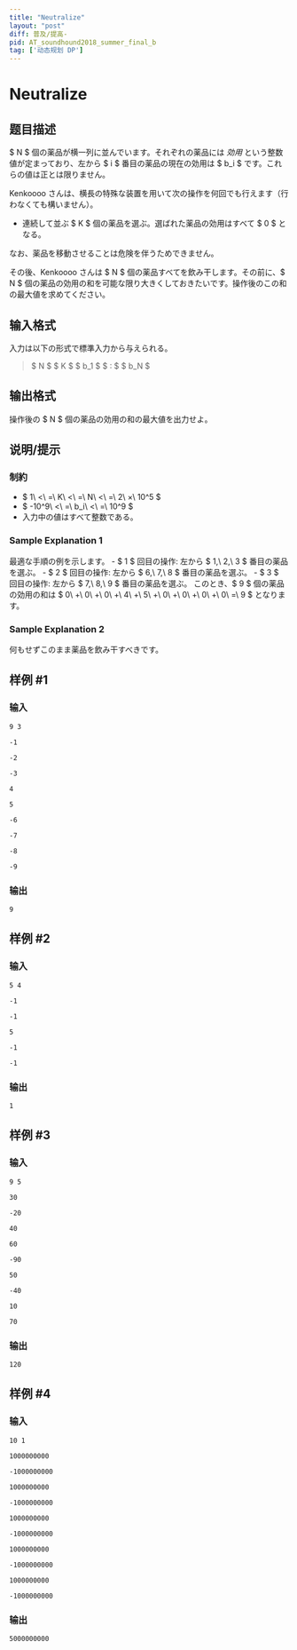 ```yaml
---
title: "Neutralize"
layout: "post"
diff: 普及/提高-
pid: AT_soundhound2018_summer_final_b
tag: ['动态规划 DP']
---
```


# Neutralize

## 题目描述

[problemUrl]: https://atcoder.jp/contests/soundhound2018-summer-final/tasks/soundhound2018_summer_final_b

$ N $ 個の薬品が横一列に並んでいます。それぞれの薬品には *効用* という整数値が定まっており、左から $ i $ 番目の薬品の現在の効用は $ b_i $ です。これらの値は正とは限りません。

Kenkoooo さんは、横長の特殊な装置を用いて次の操作を何回でも行えます（行わなくても構いません）。

- 連続して並ぶ $ K $ 個の薬品を選ぶ。選ばれた薬品の効用はすべて $ 0 $ となる。

なお、薬品を移動させることは危険を伴うためできません。

その後、Kenkoooo さんは $ N $ 個の薬品すべてを飲み干します。その前に、$ N $ 個の薬品の効用の和を可能な限り大きくしておきたいです。操作後のこの和の最大値を求めてください。

## 输入格式

入力は以下の形式で標準入力から与えられる。

> $ N $ $ K $ $ b_1 $ $ : $ $ b_N $

## 输出格式

操作後の $ N $ 個の薬品の効用の和の最大値を出力せよ。

## 说明/提示

### 制約

- $ 1\ <\ =\ K\ <\ =\ N\ <\ =\ 2\ ×\ 10^5 $
- $ -10^9\ <\ =\ b_i\ <\ =\ 10^9 $
- 入力中の値はすべて整数である。

### Sample Explanation 1

最適な手順の例を示します。 - $ 1 $ 回目の操作: 左から $ 1,\ 2,\ 3 $ 番目の薬品を選ぶ。 - $ 2 $ 回目の操作: 左から $ 6,\ 7,\ 8 $ 番目の薬品を選ぶ。 - $ 3 $ 回目の操作: 左から $ 7,\ 8,\ 9 $ 番目の薬品を選ぶ。 このとき、$ 9 $ 個の薬品の効用の和は $ 0\ +\ 0\ +\ 0\ +\ 4\ +\ 5\ +\ 0\ +\ 0\ +\ 0\ +\ 0\ =\ 9 $ となります。

### Sample Explanation 2

何もせずこのまま薬品を飲み干すべきです。

## 样例 #1

### 输入

```
9 3
-1
-2
-3
4
5
-6
-7
-8
-9
```

### 输出

```
9
```

## 样例 #2

### 输入

```
5 4
-1
-1
5
-1
-1
```

### 输出

```
1
```

## 样例 #3

### 输入

```
9 5
30
-20
40
60
-90
50
-40
10
70
```

### 输出

```
120
```

## 样例 #4

### 输入

```
10 1
1000000000
-1000000000
1000000000
-1000000000
1000000000
-1000000000
1000000000
-1000000000
1000000000
-1000000000
```

### 输出

```
5000000000
```

